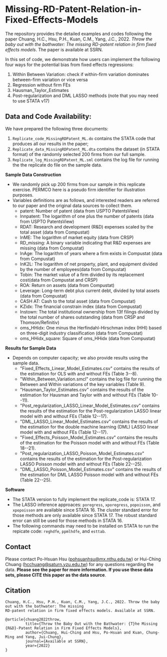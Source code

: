 # Missing-RD-Patent-Relation-in-Fixed-Effects-Models
The repository provides the detailed examples and codes following the paper Chuang, H.C., Hsu, P.H., Kuan, C.M., Yang, J.C., 2022. *Throw the baby out with the bathwater: The missing RD-patent relation in firm fixed effects models*. The paper is available at SSRN.

In this set of code, we demonstrate how users can implement the following four ways for the potential bias from fixed effects regressions: 
  1. Within Between Variation: check if within-firm variation dominates between-firm variation or vice versa 
  2. Regression without firm FEs
  3. Hausman_Taylor_Estimates
  4. Post-regularization and DML LASSO methods (note that you may need to use STATA v17)

## Data and Code Availability:
We have prepared the following three documents:
  1. `Replicate_code_MissingRDPatent_ML.do` contains the STATA code that produces all our results in the paper;
  2. `Replicate_data_MissingRDPatent_ML.dta` contains the dataset (in STATA format) of the randomly selected 200 firms from our full sample.
  3. `Replicate_log_MissingRDPatent_ML.sml` contains the log file for running the the replicate do file on the sample data. 



**Sample Data Construction**
* We randomly pick up 200 firms from our sample in this replicate exercise. PERMCO here is a pseudo firm identifier for illustration purposes.
* Variables definitions are as follows, and interested readers are referred to our paper and the original data sources to collect them.
  - patent:     Number of patent (data from USPTO PatentsView)
  - lnnpatent:  The logarithm of one plus the number of patents (data from USPTO PatentsView)
  - RDAT:       Research and development (R&D) expenses scaled by the total asset (data from Compustat)
  - lnME:       The logarithm of market equity (data from CRSP)  
  - RD_missing: A binary variable indicating that R&D expenses are missing (data from Compustat)
  - lnAge:      The logarithm of years where a firm exists in Compustat (data from Compustat)
  - lnK2L:      The logarithm of net property, plant, and equipment divided by the number of employees(data from Compustat)
  - Tobin:      The market value of a firm divided by its replacement cost(data from Compustat and CRSP)
  - ROA:        Return on assets (data from Compustat)
  - Leverage:   Long-term debt plus current debt, divided by total assets (data from Compustat)
  - CASH AT:    Cash to the total asset  (data from Compustat)
  - KZidx:      The financial constrain index (data from Compustat)
  - Instown:    The total institutional ownership from 13f filings divided by the total number of shares outstanding (data from CRSP and Thomson/Refinitiv)
  - oms_HHidx:  One minus the Herfindahl-Hirschman index (HHI) based on three-digit industry classification (data from Compustat)
  - oms_HHidx_square: Square of oms_HHidx (data from Compustat)


**Results for Sample Data**
* Depends on computer capacity; we also provide results using the sample data.
  - "Fixed_Effects_Linear_Model_Estimates.csv" contains the results of the estimation for OLS with and without FEs (Table 3--8).
  - "Within_Between_Variation.smcl" contains the log file for running the Between and Within variations of the key variables (Table 9).  
  - "Hausman_Taylor_Estimates.csv" contains the results of the estimation for Hausman and Taylor with and without FEs (Table 10--11).
  - "Post_regularization_LASSO_Linear_Model_Estimates.csv" contains the results of the estimation for the Post-regularization LASSO linear model with and without FEs (Table 12--17).	
  - "DML_LASSO_Linear_Model_Estimates.csv" contains the results of the estimation for the double machine learning (DML) LASSO linear model with and without FEs (Table 12--17).	
  - "Fixed_Effects_Poisson_Model_Estimates.csv" contains the results of the estimation for the Poisson model with and without FEs (Table 18--21).
  - "Post_regularization_LASSO_Poisson_Model_Estimates.csv" contains the results of the estimation for the Post-regularization LASSO Poisson model with and without FEs (Table 22--25).		
  - "DML_LASSO_Poisson_Model_Estimates.csv" contains the results of the estimation for DML LASSO Poisson model with and without FEs (Table 22--25).	


**Software**
- The STATA version to fully implement the replicate_code is: STATA 17.
- The LASSO inference approaces: `poregress`, `xporegress`, `popoisson`, and `xpopoisson` are available since STATA 16.
  The cluster standard error for those methods are only available since STATA 17. 
  The robust standard error can still be used for those methods in STATA 16.
 - The following commands may need to be installed on STATA to run the repicate code: `reghdfe`, `ppmlhdfe`, and `esttab`.
  
## Contact
Please contact Po-Hsuan Hsu (pohsuanhsu@mx.nthu.edu.tw) or Hui-Ching Chuang (hcchuang@saturn.yzu.edu.tw) for any questions regarding the data.
**Please see the paper for more information. If you use these data sets, please CITE this paper as the data source**.

## Citation
```
Chuang, H.C., Hsu, P.H., Kuan, C.M., Yang, J.C., 2022. Throw the baby out with the bathwater: The missing
RD-patent relation in firm fixed effects models. Available at SSRN.
```
```
@article{chuang2022throw, 
         title={Throw the Baby Out with the Bathwater: {T}he Missing {R&D}-Patent Relation in Firm Fixed Effects Models},
         author={Chuang, Hui-Ching and Hsu, Po-Hsuan and Kuan, Chung-Ming and Yang, Jui-Chung},
         journal={Available at SSRN},
         year={2022}
}
```
